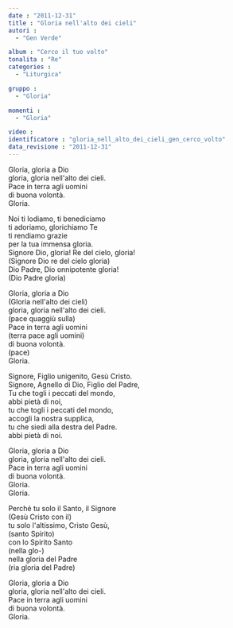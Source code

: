 ```yaml
---
date : "2011-12-31"
title : "Gloria nell'alto dei cieli"
autori : 
  - "Gen Verde"

album : "Cerco il tuo volto"
tonalita : "Re"
categories : 
  - "Liturgica"

gruppo : 
  - "Gloria"

momenti : 
  - "Gloria"

video : 
identificatore : "gloria_nell_alto_dei_cieli_gen_cerco_volto"
data_revisione : "2011-12-31"
---
```

  
  
  
  
  
  
  
  
  
Gloria, gloria a Dio   
gloria, gloria nell'alto dei cieli.   
Pace in terra agli uomini  
di buona volontà.   
Gloria.  
  
  
Noi ti lodiamo, ti benediciamo  
ti adoriamo, glorichiamo Te  
ti rendiamo grazie  
per la tua immensa gloria.  
Signore Dio, gloria! Re del cielo, gloria!  
(Signore Dio re del cielo gloria)  
Dio Padre, Dio onnipotente gloria!   
(Dio Padre gloria)  
  
  
Gloria, gloria a Dio   
(Gloria nell'alto dei cieli)  
gloria, gloria nell'alto dei cieli.   
(pace quaggiù sulla)  
Pace in terra agli uomini  
(terra pace agli uomini)  
di buona volontà.   
(pace)  
Gloria.  
  
  
Signore, Figlio unigenito, Gesù Cristo.  
Signore, Agnello di Dio, Figlio del Padre,  
Tu che togli i peccati del mondo,  
abbi pietà di noi,   
tu che togli i peccati del mondo,  
accogli la nostra supplica,  
tu che siedi alla destra del Padre.  
abbi pietà di noi.   
  
  
Gloria, gloria a Dio   
gloria, gloria nell'alto dei cieli.   
Pace in terra agli uomini  
di buona volontà.   
Gloria.  
Gloria.  
  
  
Perché tu solo il Santo, il Signore  
(Gesù Cristo con il)  
tu solo l'altissimo, Cristo Gesù,  
(santo Spirito)  
con lo Spirito Santo  
(nella glo-)  
nella gloria del Padre   
(ria gloria del Padre)  
  
  
Gloria, gloria a Dio   
gloria, gloria nell'alto dei cieli.   
Pace in terra agli uomini  
di buona volontà.   
Gloria.  
  
  
  
  
